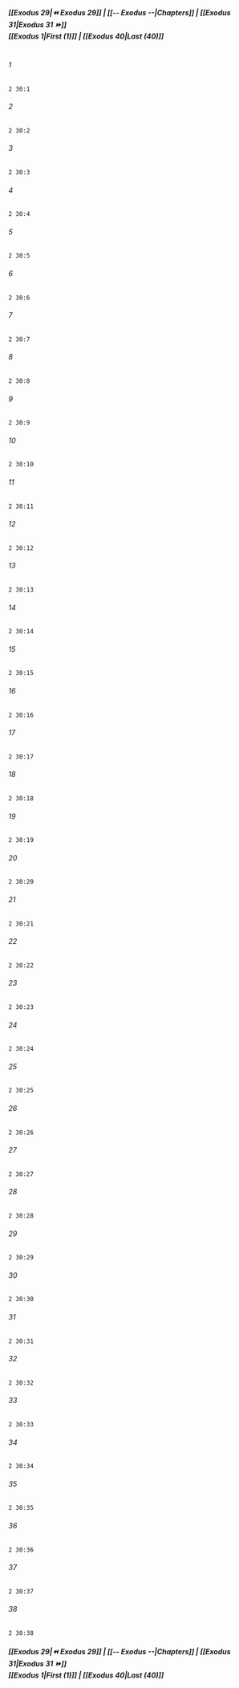 
##### **[[Exodus 29|⏪ Exodus 29]] | [[-- Exodus --|Chapters]] | [[Exodus 31|Exodus 31 ⏩]]**<br>**[[Exodus 1|First (1)]] | [[Exodus 40|Last (40)]]**<br><br>

###### 1
``` verse
2 30:1
```
###### 2
``` verse
2 30:2
```
###### 3
``` verse
2 30:3
```
###### 4
``` verse
2 30:4
```
###### 5
``` verse
2 30:5
```
###### 6
``` verse
2 30:6
```
###### 7
``` verse
2 30:7
```
###### 8
``` verse
2 30:8
```
###### 9
``` verse
2 30:9
```
###### 10
``` verse
2 30:10
```
###### 11
``` verse
2 30:11
```
###### 12
``` verse
2 30:12
```
###### 13
``` verse
2 30:13
```
###### 14
``` verse
2 30:14
```
###### 15
``` verse
2 30:15
```
###### 16
``` verse
2 30:16
```
###### 17
``` verse
2 30:17
```
###### 18
``` verse
2 30:18
```
###### 19
``` verse
2 30:19
```
###### 20
``` verse
2 30:20
```
###### 21
``` verse
2 30:21
```
###### 22
``` verse
2 30:22
```
###### 23
``` verse
2 30:23
```
###### 24
``` verse
2 30:24
```
###### 25
``` verse
2 30:25
```
###### 26
``` verse
2 30:26
```
###### 27
``` verse
2 30:27
```
###### 28
``` verse
2 30:28
```
###### 29
``` verse
2 30:29
```
###### 30
``` verse
2 30:30
```
###### 31
``` verse
2 30:31
```
###### 32
``` verse
2 30:32
```
###### 33
``` verse
2 30:33
```
###### 34
``` verse
2 30:34
```
###### 35
``` verse
2 30:35
```
###### 36
``` verse
2 30:36
```
###### 37
``` verse
2 30:37
```
###### 38
``` verse
2 30:38
```

##### **[[Exodus 29|⏪ Exodus 29]] | [[-- Exodus --|Chapters]] | [[Exodus 31|Exodus 31 ⏩]]**<br>**[[Exodus 1|First (1)]] | [[Exodus 40|Last (40)]]**
